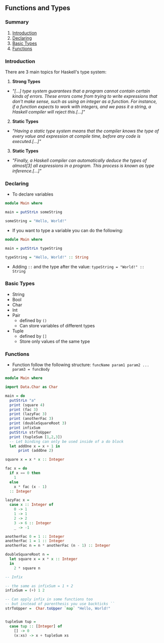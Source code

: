 ## Functions and Types

### Summary
1. [Introduction](#introduction)
2. [Declaring](#declaring)
3. [Basic Types](#basic-types)
4. [Functions](#functions)

### Introduction
There are 3 main topics for Haskell's type system:
1. __Strong Types__
  - _"[...] type system guarantees that a program cannot contain certain kinds of errors. These errors come from trying to write expressions that don't make sense, such as using an integer as a function. For instance, if a function expects to work with integers, and we pass it a string, a Haskell compiler will reject this.[...]"_
2. __Static Types__
  - _"Having a static type system means that the compiler knows the type of every value and expression at compile time, before any code is executed.[...]"_
3. __Static Types__
  - _"Finally, a Haskell compiler can automatically deduce the types of almost[3] all expressions in a program. This process is known as type inference.[...]"_

### Declaring
- To declare variables 
```haskell
module Main where

main = putStrLn someString

someString = "Hello, World!"
```

- If you want to type a variable you can do the following:
```haskell
module Main where

main = putStrLn typeString

typeString = "Hello, World!" :: String
```
- Adding `::` and the type after the value: `typeString = "World!" :: String`

### Basic Types
- String
- Bool
- Char
- Int
- Pair
  - defined by `()`
  - Can store variables of different types
- Tuple
  - defined by `[]`
  - Store only values of the same type

### Functions
- Function follow the following structure: `funcName param1 param2 ... param3 = funcBody`
```haskell
module Main where

import Data.Char as Char

main = do 
  putStrLn "a"
  print (square 4)
  print (fac 3)
  print (lazyFac 3)
  print (anotherFac 3)
  print (doubleSquareRoot 3)
  print infixSum
  putStrLn strToUpper
  print (tupleSum [1,2,3])
  -- Let binding can only be used inside of a do block
  let addOne x = x + 1 in
      print (addOne 2)

square x = x * x :: Integer

fac x = do
  if x == 0 then
    1
  else 
    x * fac (x - 1) 
  :: Integer

lazyFac x = 
  case x :: Integer of
    0 -> 1
    1 -> 1
    2 -> 2
    3 -> 6 :: Integer
    _ -> -1

anotherFac 0 = 1 :: Integer
anotherFac 1 = 1 :: Integer
anotherFac n = n * anotherFac (n - 1) :: Integer

doubleSquareRoot n = 
  let square x = x * x :: Integer
  in 
    2 * square n 

-- Infix

-- the same as infixSum = 1 + 2
infixSum = (+) 1 2

-- Can apply infix in some functions too
-- but instead of parenthesis you use backticks ``
strToUpper =  Char.toUpper `map` "Hello, World!"


tupleSum tup = 
  case tup :: [Integer] of
    [] -> 0
    (x:xs) -> x + tupleSum xs
```
